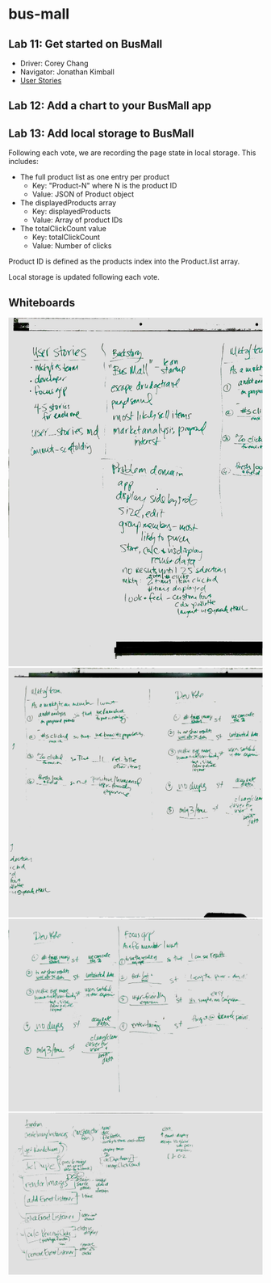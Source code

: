 # bus-mall

## Lab 11: Get started on BusMall

- Driver: Corey Chang
- Navigator: Jonathan Kimball
- [User Stories](user_stories.md)

## Lab 12: Add a chart to your BusMall app

## Lab 13: Add local storage to BusMall

 Following each vote, we are recording the page state in local storage. This includes:

- The full product list as one entry per product
  - Key: "Product-N" where N is the product ID
  - Value: JSON of Product object
- The displayedProducts array
  - Key: displayedProducts
  - Value: Array of product IDs
- The totalClickCount value
  - Key: totalClickCount
  - Value: Number of clicks

Product ID is defined as the products index into the Product.list array.

Local storage is updated following each vote.

## Whiteboards

![Image 1](wb-image-01.jpg)
![Image 2](wb-image-02.jpg)
![Image 3](wb-image-03.jpg)
![Image 4](wb-image-04.jpg)
